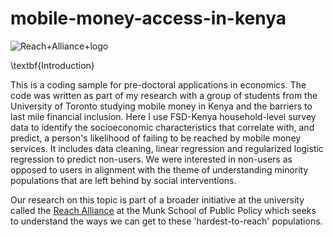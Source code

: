 # mobile-money-access-in-kenya

![Reach+Alliance+logo](https://user-images.githubusercontent.com/74945619/100048710-77764d80-2de3-11eb-9c6b-8255d914309d.png)

\textbf{Introduction}

This is a coding sample for pre-doctoral applications in economics. The code was written as part of my research with a group of students from the University of Toronto studying mobile money in Kenya and the barriers to last mile financial inclusion. Here I use FSD-Kenya household-level survey data to identify the socioeconomic characteristics that correlate with, and predict, a person's likelihood of failing to be reached by mobile money services. It includes data cleaning, linear regression and regularized logistic regression to predict non-users. We were interested in non-users as opposed to users in alignment with the theme of understanding minority populations that are left behind by social interventions. 

Our research on this topic is part of a broader initiative at the university called the
[Reach Alliance](http://reachalliance.org/) at the Munk School of Public Policy which seeks to understand the ways we can get to these 'hardest-to-reach' populations. 

